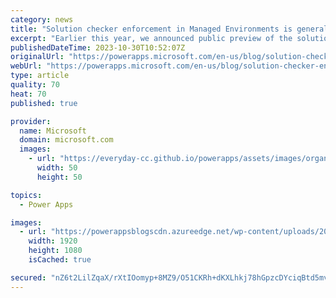 ```yaml
---
category: news
title: "Solution checker enforcement in Managed Environments is generally available"
excerpt: "Earlier this year, we announced public preview of the solution checker enforcement feature for Managed Environments. With solution checker enforcement, Power Platform admins can ensure solutions are pre-validated for various security, reliability, and performance issues before they&#8217;re imported"
publishedDateTime: 2023-10-30T10:52:07Z
originalUrl: "https://powerapps.microsoft.com/en-us/blog/solution-checker-enforcement-in-managed-environments-is-generally-available/"
webUrl: "https://powerapps.microsoft.com/en-us/blog/solution-checker-enforcement-in-managed-environments-is-generally-available/"
type: article
quality: 70
heat: 70
published: true

provider:
  name: Microsoft
  domain: microsoft.com
  images:
    - url: "https://everyday-cc.github.io/powerapps/assets/images/organizations/microsoft.com-50x50.jpg"
      width: 50
      height: 50

topics:
  - Power Apps

images:
  - url: "https://powerappsblogscdn.azureedge.net/wp-content/uploads/2023/10/Untitled-video-6.gif"
    width: 1920
    height: 1080
    isCached: true

secured: "nZ6t2LilZqaX/rXtIOomyp+8MZ9/O51CKRh+dKXLhkj78hGpzcDYciqBtd5mvdeH9PV86PvcuEOKTbnJbf1u5mJCrygCB6ojYKTtN83vLhfQoPilWS1/Mg+P4Pf7T4y5/f/So8REwOiwJYQANwAAny/nCrEyBpcfD1WRjlZ6Axs4JbY3fRmo0ePDARYVk66AlHdKP+KR6eBpXGBNGYpFbf4Kyv7hZx5FQ62cIQH/dczQvQ5THizc2jdxUCtWWOzFvbJyjLnrji2HFhtuhYFHexmz1hqepU/spjJ8tAiJIUQC1iaTc19hP+fTzoM3xGaNwRPfu0MuO06QGqfQgzW2ck4Ef0pxDAWVTyqZcalCpIM=;JJP6KWaz8y80S7mCFF52zQ=="
---
```


